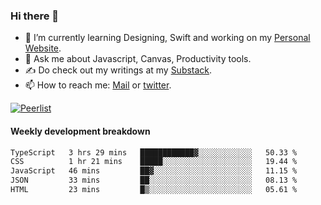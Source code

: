 ### Hi there 👋

- 🌱 I’m currently learning Designing, Swift and working on my [Personal Website](https://kvaishak.com/).
- 💬 Ask me about Javascript, Canvas,  Productivity tools. 
- :writing_hand: Do check out my writings at my [Substack](https://kvaishak.substack.com/).
- 📫 How to reach me: [Mail](mailto:vaishak.kaippanchery@gmail.com) or [twitter](https://twitter.com/kvaishack).

[![Peerlist](https://github-readme-badge.peerlist.io/api/vaishak)](https://peerlist.io/vaishak)

#### Weekly development breakdown

<!--START_SECTION:waka-->

```txt
TypeScript   3 hrs 29 mins   ████████████▓░░░░░░░░░░░░   50.33 %
CSS          1 hr 21 mins    █████░░░░░░░░░░░░░░░░░░░░   19.44 %
JavaScript   46 mins         ██▓░░░░░░░░░░░░░░░░░░░░░░   11.15 %
JSON         33 mins         ██░░░░░░░░░░░░░░░░░░░░░░░   08.13 %
HTML         23 mins         █▒░░░░░░░░░░░░░░░░░░░░░░░   05.61 %
```

<!--END_SECTION:waka-->
